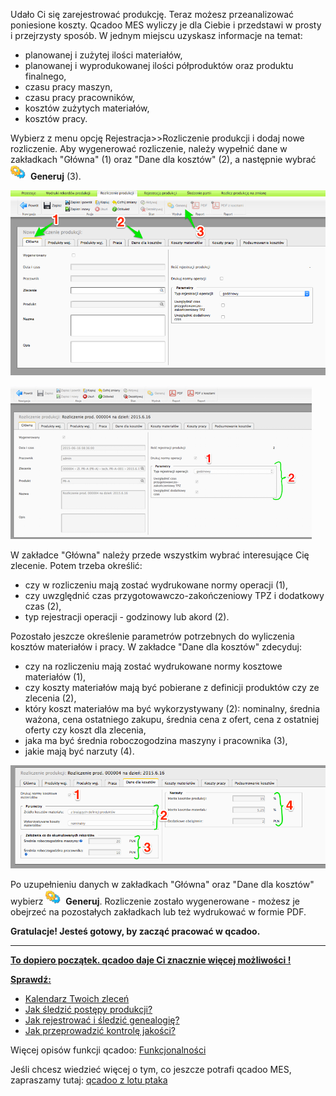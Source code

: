 ---
---
Udało Ci się zarejestrować produkcję. Teraz możesz przeanalizować poniesione koszty. Qcadoo MES wyliczy je dla Ciebie i przedstawi w prosty i przejrzysty sposób. W jednym miejscu uzyskasz informacje na temat:

- planowanej i zużytej ilości materiałów,
- planowanej i wyprodukowanej ilości półproduktów oraz produktu finalnego,
- czasu pracy maszyn,
- czasu pracy pracowników,
- kosztów zużytych materiałów,
- kosztów pracy.

  
 Wybierz z menu opcję Rejestracja\>\>Rozliczenie produkcji i dodaj nowe rozliczenie. Aby wygenerować rozliczenie, należy wypełnić dane w zakładkach "Główna" (1) oraz "Dane dla kosztów" (2), a następnie wybrać&nbsp; ![Generuj](/introduction/krok-11---rozliczenie-produkcji/generateIcon24.png)&nbsp; **Generuj** (3).  
  

[![](/introduction/krok-11---rozliczenie-produkcji/rozliczenie_produkcji.png)](/introduction/krok-11---rozliczenie-produkcji/rozliczenie_produkcji.png)
  

[![](/introduction/krok-11---rozliczenie-produkcji/glowna.png)](/introduction/krok-11---rozliczenie-produkcji/glowna.png)
  
  
W zakładce "Główna" należy przede wszystkim wybrać interesujące Cię zlecenie. Potem trzeba określić:  

- czy w rozliczeniu mają zostać wydrukowane normy operacji (1),
- czy uwzględnić czas przygotowawczo-zakończeniowy TPZ i dodatkowy czas (2),
- typ rejestracji operacji - godzinowy lub akord (2).
&nbsp;  
  
  
  
  
Pozostało jeszcze określenie parametrów potrzebnych do wyliczenia kosztów materiałów i pracy. W zakładce "Dane dla kosztów" zdecyduj:  

- czy na rozliczeniu mają zostać wydrukowane normy kosztowe materiałów (1),
- czy koszty materiałów mają być pobierane z definicji produktów czy ze zlecenia (2),
- który koszt materiałów ma być wykorzystywany (2): nominalny, średnia ważona, cena ostatniego zakupu, średnia cena z ofert, cena z ostatniej oferty czy koszt dla zlecenia,
- jaka ma być średnia roboczogodzina maszyny i pracownika (3),
- jakie mają być narzuty (4).  

[![](/introduction/krok-11---rozliczenie-produkcji/dane_kosztow.png)](/introduction/krok-11---rozliczenie-produkcji/dane_kosztow.png)

  

Po uzupełnieniu danych w zakładkach "Główna" oraz "Dane dla kosztów"&nbsp; wybierz ![Generuj](/introduction/krok-11---rozliczenie-produkcji/generateIcon24.png)&nbsp; **Generuj**. Rozliczenie zostało wygenerowane - możesz je obejrzeć na pozostałych zakładkach lub też wydrukować w formie PDF.

  
  
  
**Gratulacje! Jesteś gotowy, by zacząć pracować w qcadoo.**
* * *

**<u>To dopiero początek. qcadoo daje Ci znacznie więcej możliwości !</u>**

**<u>Sprawdź:</u>**

- [Kalendarz Twoich zleceń](/funkcjonalnosci/planowanie/zlecenia-produkcyjne-1/zlecenia-produkcyjne/kalendarz-zlecen)
- [Jak śledzić postępy produkcji?](/funkcjonalnosci/rejestracja-produkcji)
- [Jak rejestrować i śledzić genealogię?](/funkcjonalnosci/genealogia)
- [Jak przeprowadzić kontrolę jakości?](/funkcjonalnosci/kontrola-jakosci)

Więcej opisów funkcji qcadoo:&nbsp;[Funkcjonalności](/funkcjonalnosci)

Jeśli chcesz wiedzieć więcej o tym, co jeszcze potrafi qcadoo MES, zapraszamy tutaj: [qcadoo z lotu ptaka](http://qcadoo.com/pl/cechy/qcadoo-z-lotu-ptaka.html)
